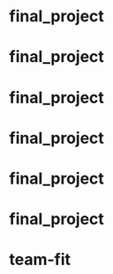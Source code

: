 # final_project
# final_project
# final_project
# final_project
# final_project
# final_project
# team-fit
